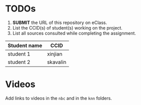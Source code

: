 
# TODOs

1. **SUBMIT** the URL of this repository on eClass. 
2. List the CCID(s) of student(s) working on the project.
3. List all sources consulted while completing the assignment.

|Student name|  CCID  |
|------------|--------|
|student 1   |xinjian |
|student 2   |skavalin|


# Videos

Add links to videos in the `nbc` and in the `knn` folders.
